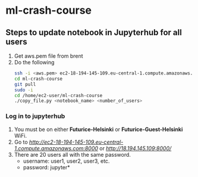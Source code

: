# ml-crash-course


## Steps to update notebook in Jupyterhub for all users

1. Get aws.pem file from brent
1. Do the following
    ```bash
    ssh -i <aws.pem> ec2-18-194-145-109.eu-central-1.compute.amazonaws.com:8000
    cd ml-crash-course
    git pull
    sudo -i
    cd /home/ec2-user/ml-crash-course
    ./copy_file.py <notebook_name> <number_of_users>
    ```

### Log in to jupyterhub
1. You must be on either **Futurice-Helsinki** or **Futurice-Guest-Helsinki** WiFi. 
1. Go to *http://ec2-18-194-145-109.eu-central-1.compute.amazonaws.com:8000* or *http://18.194.145.109:8000/*
1. There are 20 users all with the same password. 
    * username: user1, user2, user3, etc. 
    * password: jupyter*


